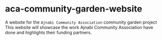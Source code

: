 # aca-community-garden-website
A website for the ```Ajnabi Community Association``` community garden project
This website will showcase the work Ajnabi Community Association have done and highlights their funding partners.
